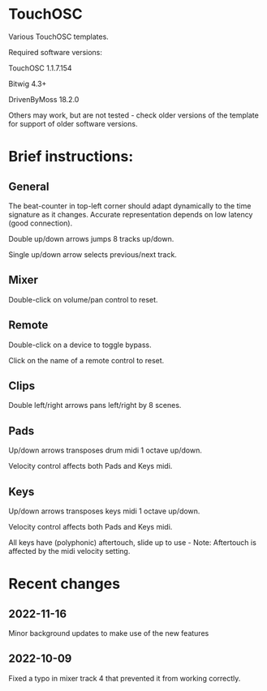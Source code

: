 # TouchOSC
 Various TouchOSC templates.
 
 Required software versions:
 
 TouchOSC 1.1.7.154
 
 Bitwig 4.3+
 
 DrivenByMoss 18.2.0
 
 Others may work, but are not tested - check older versions of the template for support of older software versions.
 
# Brief instructions:

## General
 The beat-counter in top-left corner should adapt dynamically to the time signature as it changes. Accurate representation depends on low latency (good connection).
 
 Double up/down arrows jumps 8 tracks up/down.
 
 Single up/down arrow selects previous/next track.

## Mixer
 Double-click on volume/pan control to reset.
 
## Remote
 Double-click on a device to toggle bypass.
 
 Click on the name of a remote control to reset.
 
## Clips
 Double left/right arrows pans left/right by 8 scenes.

## Pads
 Up/down arrows transposes drum midi 1 octave up/down.
 
 Velocity control affects both Pads and Keys midi.
 
## Keys
 Up/down arrows transposes keys midi 1 octave up/down.
 
 Velocity control affects both Pads and Keys midi.
 
 All keys have (polyphonic) aftertouch, slide up to use - Note: Aftertouch is affected by the midi velocity setting.
 
# Recent changes
 
## 2022-11-16
 
 Minor background updates to make use of the new features 
 
## 2022-10-09
 
 Fixed a typo in mixer track 4 that prevented it from working correctly.
